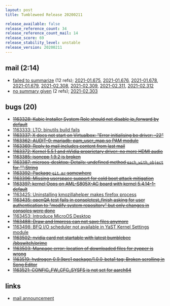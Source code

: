 ```yaml
---
layout: post
title: Tumbleweed Release 20200211

release_available: false
release_reference_count: 34
release_reference_count_mail: 14
release_score: 69
release_stability_level: unstable
release_version: 20200211
---
```


## mail (2:14)

- [failed to summarize](https://lists.opensuse.org/opensuse-factory/2020-02/msg00306.html) (12 refs); [2021-01.675](https://github.com/boombatower/tumbleweed-review/issues/10), [2021-01.676](https://github.com/boombatower/tumbleweed-review/issues/10), [2021-01.678](https://github.com/boombatower/tumbleweed-review/issues/10), [2021-01.679](https://github.com/boombatower/tumbleweed-review/issues/10), [2021-02.308](https://github.com/boombatower/tumbleweed-review/issues/10), [2021-02.309](https://github.com/boombatower/tumbleweed-review/issues/10), [2021-02.311](https://github.com/boombatower/tumbleweed-review/issues/10), [2021-02.312](https://github.com/boombatower/tumbleweed-review/issues/10)
- [no summary given](https://github.com/boombatower/tumbleweed-review/issues/10) (2 refs); [2021-02.303](https://github.com/boombatower/tumbleweed-review/issues/10)

## bugs (20)

<!--more-->

- ~~[1163328: Kubic Installer System Role should not disable ip_forward by default](https://bugzilla.opensuse.org/show_bug.cgi?id=1163328)~~
- [1163333: LTO: binutils build fails](https://bugzilla.opensuse.org/show_bug.cgi?id=1163333)
- ~~[1163337: X does not start on Virtualbox: "Error initialising bo driver: -22"](https://bugzilla.opensuse.org/show_bug.cgi?id=1163337)~~
- ~~[1163362: AUDIT-0: mariadb: pam_user_map.so PAM module](https://bugzilla.opensuse.org/show_bug.cgi?id=1163362)~~
- ~~[1163369: Reply to mail includes content from last mail](https://bugzilla.opensuse.org/show_bug.cgi?id=1163369)~~
- ~~[1163372: Kernel 5.5.1 and nVidia proprietary driver: no more HDMI audio](https://bugzilla.opensuse.org/show_bug.cgi?id=1163372)~~
- ~~[1163385: jsoncpp 1.9.2 is broken](https://bugzilla.opensuse.org/show_bug.cgi?id=1163385)~~
- ~~[1163387: microos-desktop: Details: undefined method `each_with_object` for "":String](https://bugzilla.opensuse.org/show_bug.cgi?id=1163387)~~
- ~~[1163392: Package `git mr` somewhere](https://bugzilla.opensuse.org/show_bug.cgi?id=1163392)~~
- ~~[1163396: Missing userspace support for cold boot attack mitigation](https://bugzilla.opensuse.org/show_bug.cgi?id=1163396)~~
- ~~[1163397: kernel Oops on AML-S805X-AC board with kernel 5.4.14-1-default](https://bugzilla.opensuse.org/show_bug.cgi?id=1163397)~~
- [1163425: Uninstalling kmozillahelper makes firefox process <defunct>](https://bugzilla.opensuse.org/show_bug.cgi?id=1163425)
- ~~[1163435: openQA test fails in consoletest_finish asking for user authentication to "modify system repository" but only changes in consoles were done](https://bugzilla.opensuse.org/show_bug.cgi?id=1163435)~~
- [1163453: Introduce MicroOS Desktop](https://bugzilla.opensuse.org/show_bug.cgi?id=1163453)
- ~~[1163488: Draw and Impress can not save files anymore](https://bugzilla.opensuse.org/show_bug.cgi?id=1163488)~~
- [1163498: BFQ I/O scheduler not available in YaST Kernel Settings module](https://bugzilla.opensuse.org/show_bug.cgi?id=1163498)
- ~~[1163502: nvidia card not startable with latest bumblebee /bbswitch/prime](https://bugzilla.opensuse.org/show_bug.cgi?id=1163502)~~
- ~~[1163503: Manpage error: location of downloaded files for zypper is wrong](https://bugzilla.opensuse.org/show_bug.cgi?id=1163503)~~
- ~~[1163519: hydrogen 0.9.9pre1 package/1.0.0-beta1 tag: Broken scrolling in Song Editor](https://bugzilla.opensuse.org/show_bug.cgi?id=1163519)~~
- ~~[1163521: CONFIG_FW_CFG_SYSFS is not set for aarch64](https://bugzilla.opensuse.org/show_bug.cgi?id=1163521)~~



## links

- [mail announcement](https://github.com/boombatower/tumbleweed-review/issues/10)

